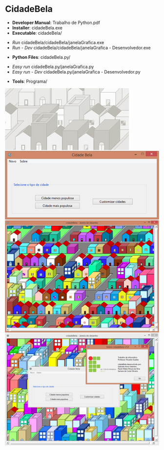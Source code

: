 # CidadeBela

* **Developer Manual**: Trabalho de Python.pdf
* **Installer**: cidadeBela.exe
* **Executable**: cidadeBela/
- _Run_ cidadeBela/cidadeBela/janelaGrafica.exe
- _Run - Dev_ cidadeBela/cidadeBela/janelaGrafica - Desenvolvedor.exe
* **Python Files**: cidadeBela.py/
 - _Easy run_ cidadeBela.py/janelaGrafica.py
 - _Easy run - Dev_ cidadeBela.py/janelaGrafica - Desenvolvedor.py
* **Tools**: Programa/

![Image demonstration 1](Demo1.png)
![Image demonstration 2](Demo2.png)
![Image demonstration 3](Demo3.png)
![Image demonstration 4](Demo4.png)
